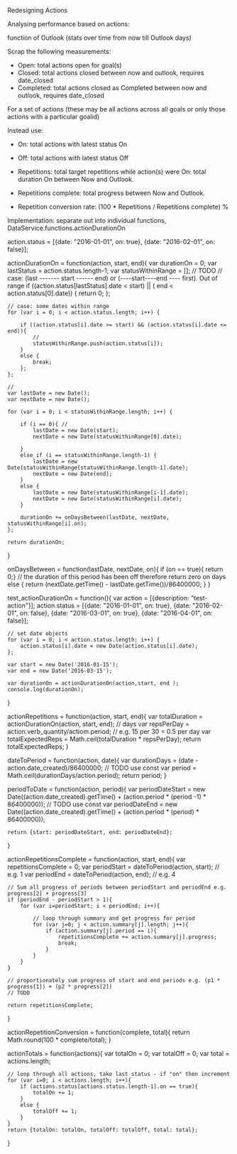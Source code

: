 Redesigning Actions

Analysing performance based on actions:

function of Outlook (stats over time from now till Outlook days)


Scrap the following measurements:
- Open: total actions open for goal(s)
- Closed: total actions closed between now and outlook, requires date_closed
- Completed: total actions closed as Completed between now and outlook, requires date_closed

For a set of actions (these may be all actions across all goals or only those actions with a particular goalid)

Instead use:
- On: total actions with latest status On
- Off: total actions with latest status Off

- Repetitions: total target repetitions while action(s) were On: total duration On between Now and Outlook. 
- Repetitions complete: total progress between Now and Outlook.
- Repetition conversion rate: (100 * Repetitions / Repetitions complete) %

Implementation: separate out into individual functions, DataService.functions.actionDurationOn

action.status = [{date: "2016-01-01", on: true}, {date: "2016-02-01", on: false}];

actionDurationOn = function(action, start, end){
	var durationOn = 0;
	var lastStatus = action.status.length-1;
	var statusWithinRange = [];
	// TODO
	// case: (last ------- start ------ end) or (----start----end ---- first). Out of range
	if ((action.status[lastStatus].date < start) || ( end < action.status[0].date)) {
		return 0;
	};

	// case: some dates within range
	for (var i = 0; i < action.status.length; i++) {

		if ((action.status[i].date >= start) && (action.status[i].date <= end)){
			//
			statusWithinRange.push(action.status[i]);
		}
		else {
			break;
		};
	};

	//
	var lastDate = new Date();
	var nextDate = new Date();

	for (var i = 0; i < statusWithinRange.length; i++) {

		if (i == 0){ //
			lastDate = new Date(start);
			nextDate = new Date(statusWithinRange[0].date);

		}
		else if (i == statusWithinRange.length-1) { 
			lastDate = new Date(statusWithinRange[statusWithinRange.length-1].date);
			nextDate = new Date(end);
		}
		else {
			lastDate = new Date(statusWithinRange[i-1].date);
			nextDate = new Date(statusWithinRange[i].date);
		}

		durationOn += onDaysBetween(lastDate, nextDate, statusWithinRange[i].on);
	};

	return durationOn;
}

onDaysBetween = function(lastDate, nextDate, on){
	if (on == true){ return 0;} // the duration of this period has been off therefore return zero on days
	else {
		return (nextDate.getTime() - lastDate.getTime())/86400000; 
	}
}

test_actionDurationOn = function(){
	var action = [{description: "test-action"}];
	action.status = [{date: "2016-01-01", on: true}, {date: "2016-02-01", on: false}, {date: "2016-03-01", on: true}, {date: "2016-04-01", on: false}];

	// set date objects
	for (var i = 0; i < action.status.length; i++) {
		action.status[i].date = new Date(action.status[i].date);
	};

	var start = new Date('2016-01-15');
	var end = new Date('2016-03-15');

	var durationOn = actionDurationOn(action,start, end );
	console.log(durationOn);
}

actionRepetitions = function(action, start, end){
	var totalDuration = actionDurationOn(action, start, end); // days
	var repsPerDay = action.verb_quantity/actiom.period; // e.g. 15 per 30 = 0.5 per day
	var totalExpectedReps = Math.ceil(totalDuration * repsPerDay);
	return totalExpectedReps;
}

dateToPeriod = function(action, date){
	var durationDays = (date - action.date_created)/86400000; // TODO use const
	var period = Math.ceil(durationDays/action.period);
	return period;
}

periodToDate = function(action, period){
	var periodDateStart = new Date((action.date_created).getTime() + (action.period * (period -1) * 86400000)); // TODO use const
	var periodDateEnd = new Date((action.date_created).getTime() + (action.period * (period) * 86400000));

	return {start: periodDateStart, end: periodDateEnd};
}

actionRepetitionsComplete = function(action, start, end){
	var repetitionsComplete = 0;
	var periodStart = dateToPeriod(action, start); // e.g. 1
	var periodEnd = dateToPeriod(action, end); 	 // e.g. 4

	// Sum all progress of periods between periodStart and periodEnd e.g. progress[2] + progress[3]
	if (periodEnd - periodStart > 1){
		for (var i=periodStart; i < periodEnd; i++){

			// loop through summary and get progress for period
			for (var j=0; j < action.summary[j].length; j++){
				if (action.summary[j].period == i){
					repetitionsComplete += action.summary[j].progress;
					break;
				}
			}
		}
	}

	// proportionately sum progress of start and end periods e.g. (p1 * progress[1]) + (p2 * progress[2])
	// TODO

	return repetitionsComplete;
}

actionRepetitionConversion = function(complete, total){
	return Math.round(100 * complete/total);
}

actionTotals = function(actions){
	var totalOn = 0;
	var totalOff = 0;
	var total = actions.length;

	// loop through all actions, take last status - if "on" then increment
	for (var i=0; i < actions.length; i++){
		if (actions.status[actions.status.length-1].on == true){
			totalOn += 1;
		}
		else {
			totalOff += 1;
		}
	}
	return {totalOn: totalOn, totalOff: totalOff, total: total};
}